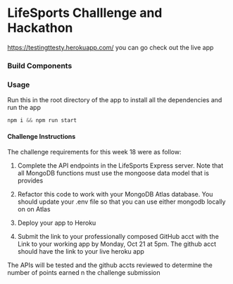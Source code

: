 # LifeSports Challlenge and Hackathon

https://testingttesty.herokuapp.com/ you can go check out the live app 

### Build Components

### Usage

Run this in the root directory of the app to install all the dependencies and run the app

```js
npm i && npm run start
```

#### Challenge Instructions

The challenge requirements for this week 18 were as follow:

1. Complete the API endpoints in the LifeSports Express server. Note that all MongoDB functions must use the mongoose data model that is provides

2. Refactor this code to work with your MongoDB Atlas database. You should update your .env file so that you can use either mongodb locally on on Atlas

3. Deploy your app to Heroku

4. Submit the link to your professionally composed GitHub acct with the Link to your working app by Monday, Oct 21 at 5pm. The github acct should have the link to your live heroku app

The APIs will be tested and the github accts reviewed to determine the number of points earned n the challenge submission
